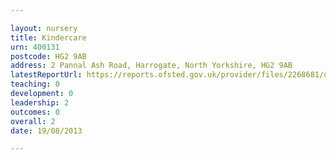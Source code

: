 ```yaml
---

layout: nursery
title: Kindercare
urn: 400131
postcode: HG2 9AB
address: 2 Pannal Ash Road, Harrogate, North Yorkshire, HG2 9AB
latestReportUrl: https://reports.ofsted.gov.uk/provider/files/2268681/urn/400131.pdf
teaching: 0
development: 0
leadership: 2
outcomes: 0
overall: 2
date: 19/08/2013

---
```

